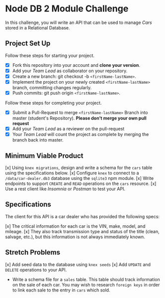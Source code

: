 # Node DB 2 Module Challenge

In this challenge, you will write an API that can be used to manage _Cars_ stored in a Relational Database.

## Project Set Up

Follow these steps for starting your project.

- [x] Fork this repository into your account and **clone your version**.
- [x] Add your _Team Lead_ as collaborator on your repository.
- [x] Create a new branch: git checkout -b `<firstName-lastName>`.
- [x] Implement the project on your newly created `<firstName-lastName>` branch, committing changes regularly.
- [x] Push commits: git push origin `<firstName-lastName>`.

Follow these steps for completing your project.

- [x] Submit a Pull-Request to merge `<firstName-lastName>` Branch into master (student's Repository). **Please don't merge your own pull request**
- [x] Add your _Team Lead_ as a reviewer on the pull-request
- [x] Your _Team Lead_ will count the project as complete by merging the branch back into master.

## Minimum Viable Product

[x] Using `knex migrations`, design and write a schema for the `cars` table using the specifications below.
[x] Configure `knex` to connect to a `/data/car-dealer.db3` database using the `sqlite3` npm module.
[x] Write endpoints to support `CREATE` and `READ` operations on the `cars` resource.
[x] Use a rest client like _Insomnia_ or _Postman_ to test your API.

## Specifications

The client for this API is a car dealer who has provided the following specs:

[x] The critical information for each car is the VIN, make, model, and mileage.
[x] They also track transmission type and status of the title (clean, salvage, etc.), but this information is not always immediately known.

## Stretch Problems

[x] Add seed data to the database using `knex seeds`
[x] Add `UPDATE` and `DELETE` operations to your API.
- Write a schema file for a `sales` table. This table should track information on the sale of each car. You may wish to research `foreign keys` in order to link each sale to the entry in `cars` which sold.
